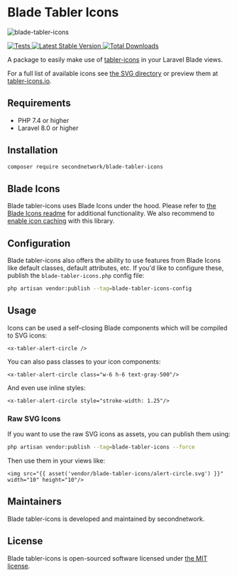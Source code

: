 # Blade Tabler Icons
![blade-tabler-icons](https://user-images.githubusercontent.com/13808106/190652308-1c05fd77-e818-4abf-86a8-247848edc5e2.png)

<a href="https://github.com/secondnetwork/blade-tabler-icons/actions?query=workflow%3ATests">
    <img src="https://github.com/secondnetwork/blade-tabler-icons/workflows/Tests/badge.svg" alt="Tests">
</a>
<a href="https://packagist.org/packagessecondnetworkr/blade-tabler-icons">
    <img src="https://poser.pugx.org/secondnetwork/blade-tabler-icons/v/stable.svg" alt="Latest Stable Version">
</a>
<a href="https://packagist.org/packages/secondnetwork/blade-tabler-icons">
    <img src="https://poser.pugx.org/secondnetwork/blade-tabler-icons/d/total.svg" alt="Total Downloads">
</a>

A package to easily make use of [tabler-icons](https://github.com/tabler/tabler-icons) in your Laravel Blade views.

For a full list of available icons see [the SVG directory](resources/svg) or preview them at [tabler-icons.io](https://tabler-icons.io/).

## Requirements

- PHP 7.4 or higher
- Laravel 8.0 or higher

## Installation

```bash
composer require secondnetwork/blade-tabler-icons
```

## Blade Icons

Blade tabler-icons uses Blade Icons under the hood. Please refer to [the Blade Icons readme](https://github.com/blade-ui-kit/blade-icons) for additional functionality. We also recommend to [enable icon caching](https://github.com/blade-ui-kit/blade-icons#caching) with this library.

## Configuration

Blade tabler-icons also offers the ability to use features from Blade Icons like default classes, default attributes, etc. If you'd like to configure these, publish the `blade-tabler-icons.php` config file:

```bash
php artisan vendor:publish --tag=blade-tabler-icons-config
```

## Usage

Icons can be used a self-closing Blade components which will be compiled to SVG icons:

```blade
<x-tabler-alert-circle />
```

You can also pass classes to your icon components:

```blade
<x-tabler-alert-circle class="w-6 h-6 text-gray-500"/>
```

And even use inline styles:

```blade
<x-tabler-alert-circle style="stroke-width: 1.25"/>
```

### Raw SVG Icons

If you want to use the raw SVG icons as assets, you can publish them using:

```bash
php artisan vendor:publish --tag=blade-tabler-icons --force
```

Then use them in your views like:

```blade
<img src="{{ asset('vendor/blade-tabler-icons/alert-circle.svg') }}" width="10" height="10"/>
```

## Maintainers

Blade tabler-icons is developed and maintained by secondnetwork.

## License

Blade tabler-icons is open-sourced software licensed under [the MIT license](LICENSE.md).
